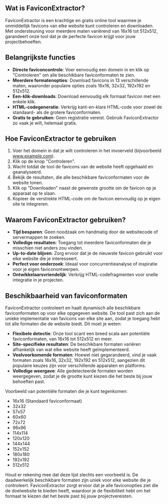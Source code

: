 ## Wat is FaviconExtractor?

FaviconExtractor is een krachtige en gratis online tool waarmee je onmiddellijk favicons van elke website kunt controleren en downloaden. Met ondersteuning voor meerdere maten variërend van 16x16 tot 512x512, garandeert onze tool dat je de perfecte favicon krijgt voor jouw projectbehoeften.

## Belangrijkste functies

- **Directe faviconcontrole**: Voer eenvoudig een domein in en klik op "Controleren" om alle beschikbare faviconformaten te zien.
- **Meerdere formatenopties**: Download favicons in 13 verschillende maten, waaronder populaire opties zoals 16x16, 32x32, 192x192 en 512x512.
- **Een-klik-downloads**: Download eenvoudig elk formaat favicon met een enkele klik.
- **HTML-codegeneratie**: Verkrijg kant-en-klare HTML-code voor zowel de standaard- als de grotere faviconformaten.
- **Gratis te gebruiken**: Geen registratie vereist. Gebruik FaviconExtractor zo vaak je wilt, helemaal gratis.

## Hoe FaviconExtractor te gebruiken

1. Voer het domein in dat je wilt controleren in het invoerveld (bijvoorbeeld www.example.com).
2. Klik op de knop "Controleren".
3. Wacht totdat de tool de favicons van de website heeft opgehaald en geanalyseerd.
4. Bekijk de resultaten, die alle beschikbare faviconformaten voor de website tonen.
5. Klik op "Downloaden" naast de gewenste grootte om de favicon op je apparaat op te slaan.
6. Kopieer de verstrekte HTML-code om de favicon eenvoudig op je eigen site te integreren.

## Waarom FaviconExtractor gebruiken?

- **Tijd besparen**: Geen noodzaak om handmatig door de websitecode of servermappen te zoeken.
- **Volledige resultaten**: Toegang tot meerdere faviconformaten die je misschien niet anders zou vinden.
- **Up-to-date blijven**: Zorg ervoor dat je de nieuwste favicon gebruikt voor elke website die je interesseert.
- **Perfect voor onderzoek**: Ideaal voor concurrentieanalyse of inspiratie voor je eigen faviconontwerpen.
- **Ontwikkelaarsvriendelijk**: Verkrijg HTML-codefragmenten voor snelle integratie in je projecten.

## Beschikbaarheid van faviconformaten

FaviconExtractor controleert en haalt dynamisch alle beschikbare faviconformaten op voor elke opgegeven website. De tool past zich aan de unieke implementatie van favicons van elke site aan, zodat je toegang hebt tot alle formaten die de website biedt. Dit moet je weten:

- **Flexibele detectie**: Onze tool scant een breed scala aan potentiële faviconformaten, van 16x16 tot 512x512 en meer.
- **Site-specifieke resultaten**: De beschikbare formaten variëren afhankelijk van wat elke website heeft geïmplementeerd.
- **Veelvoorkomende formaten**: Hoewel niet gegarandeerd, vind je vaak formaten zoals 16x16, 32x32, 192x192 en 512x512, aangezien dit populaire keuzes zijn voor verschillende apparaten en platforms.
- **Volledige weergave**: Alle gedetecteerde formaten worden weergegeven, zodat je de grootte kunt kiezen die het beste bij jouw behoeften past.

Voorbeeld van potentiële formaten die je kunt tegenkomen:
- 16x16 (Standaard faviconformaat)
- 32x32
- 57x57
- 60x60
- 72x72
- 96x96
- 114x114
- 120x120
- 144x144
- 152x152
- 180x180
- 192x192
- 512x512

Houd er rekening mee dat deze lijst slechts een voorbeeld is. De daadwerkelijk beschikbare formaten zijn uniek voor elke website die je controleert. FaviconExtractor zorgt ervoor dat je alle faviconopties ziet die de doelwebsite te bieden heeft, waardoor je de flexibiliteit hebt om het formaat te kiezen dat het beste past bij jouw projectvereisten.


